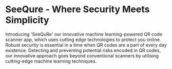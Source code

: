 <h1><b>SeeQure - Where Security Meets Simplicity</b></h1>

<p>Introducing 'SeeQuRe' our innovative machine learning-powered QR code scanner app, which uses cutting edge technologies to protect you online. Robust security is essential in a time when QR codes are a part of every day existence. Detecting and preventing potential risks encoded in QR codes, our innovative approach goes beyond conventional scanners by utilising cutting-edge machine learning techniques. </p>
